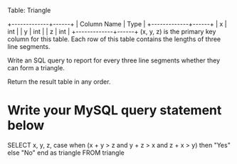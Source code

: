 Table: Triangle

+-------------+------+
| Column Name | Type |
+-------------+------+
| x           | int  |
| y           | int  |
| z           | int  |
+-------------+------+
(x, y, z) is the primary key column for this table.
Each row of this table contains the lengths of three line segments.

Write an SQL query to report for every three line segments whether they can form a triangle.

Return the result table in any order.

# Write your MySQL query statement below
SELECT
    x,
    y,
    z,
    case
        when (x + y > z and y + z > x and z + x > y) then "Yes" 
        else "No"
        end as triangle
FROM
    triangle
